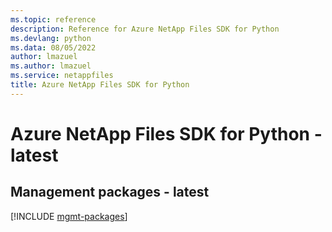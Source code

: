 ```yaml
---
ms.topic: reference
description: Reference for Azure NetApp Files SDK for Python
ms.devlang: python
ms.data: 08/05/2022
author: lmazuel
ms.author: lmazuel
ms.service: netappfiles
title: Azure NetApp Files SDK for Python
---
```

# Azure NetApp Files SDK for Python - latest

## Management packages - latest
[!INCLUDE [mgmt-packages](netapp-files-mgmt-index.md)]